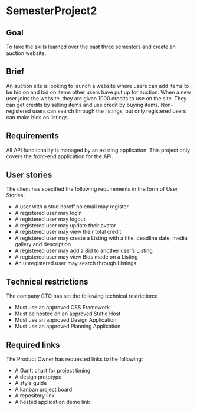 # SemesterProject2

## Goal
To take the skills learned over the past three semesters and create an auction website.



## Brief
An auction site is looking to launch a website where users can add items to be bid on and bid on items other users have put up for auction.
When a new user joins the website, they are given 1000 credits to use on the site. They can get credits by selling items and use credit by buying items. Non-registered users can search through the listings, but only registered users can make bids on listings.



## Requirements
All API functionality is managed by an existing application. This project only covers the front-end application for the API.



## User stories
The client has specified the following requirements in the form of User Stories:
</br>
- A user with a stud.noroff.no email may register
- A registered user may login
- A registered user may logout
- A registered user may update their avatar
- A registered user may view their total credit
- A registered user may create a Listing with a title, deadline date, media gallery and description
- A registered user may add a Bid to another user’s Listing
- A registered user may view Bids made on a Listing
- An unregistered user may search through Listings



## Technical restrictions
The company CTO has set the following technical restrictions:
- Must use an approved CSS Framework
- Must be hosted on an approved Static Host
- Must use an approved Design Application
- Must use an approved Planning Application



## Required links
The Product Owner has requested links to the following:
- A Gantt chart for project timing
- A design prototype
- A style guide
- A kanban project board
- A repository link
- A hosted application demo link
